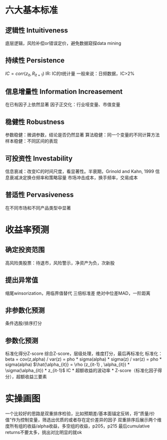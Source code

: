# 六大基本标准
## 逻辑性 Intuitiveness
底层逻辑，风险补偿or错误定价，避免数据窥探data mining
## 持续性 Persistence
$IC = corr(z_{it},R_{it+1})$
IR: IC的t统计量
一般来说：日频数据，IC>2%
## 信息增量性 Information Increasement
在已有因子上依然显著
因子正交化：行业哑变量、市值变量
## 稳健性 Robustness
参数稳健：微调参数，结论是否仍然显著
算法稳健：同一个变量的不同计算方法
样本稳健：不同区间的表现
## 可投资性 Investability
信息衰减：改变IC的时间尺度，看显著性。半衰期，Grinold and Kahn, 1999
信息衰减决定换仓频率和策略容量
市场冲击成本，换手频率，交易成本
## 普适性 Pervasiveness
在不同市场和不同产品类型中显著

# 收益率预测
## 确定投资范围
高风险类股票：待退市，风险警示，净资产为负，次新股
## 提出异常值
缩尾winsorization，用临界值替代
三倍标准差
绝对中位差MAD，一阶距离
## 非参数化预测
条件选股/排序打分
## 参数化预测
标准化得分Z-score
综合Z-score，层级处理，维度打分，最后再标准化
标准化：beta = cov(z,alpha) / var(z) = pho * sigma(alpha) * sigma(z) / var(z) = pho * sigma(alpha)
$\hat{\alpha_{it}} = \rho (z_{it-1} , \alpha_{it}) * \sigma(\alpha_{it}) * z_{it-1}$
IC * 超额收益的波动率 * Z-score（标准化因子得分），超额收益三要素

# 实操画图
一个比较好的思路是双重排序检验，比如预期差/基本面锚定反转，将“质量/价值”作为控制变量，筛选出优质的或者存在定价差异的因子
双重排序后展示两个维度所有组的收益/alpha收益，多空组的收益，p205，p215
最后cumulative returns不要太多，挑出对比明显的就ok